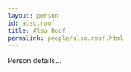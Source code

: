 ```yaml
---
layout: person
id: also.roof
title: Also Roof
permalink: people/also.roof.html
---
```


Person details...